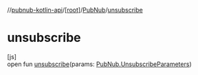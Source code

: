//[pubnub-kotlin-api](../../../index.md)/[[root]](../index.md)/[PubNub](index.md)/[unsubscribe](unsubscribe.md)

# unsubscribe

[js]\
open fun [unsubscribe](unsubscribe.md)(params: [PubNub.UnsubscribeParameters](-unsubscribe-parameters/index.md))
